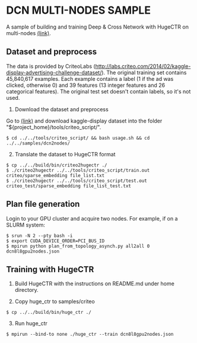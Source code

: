 # DCN MULTI-NODES SAMPLE #
A sample of building and training Deep & Cross Network with HugeCTR on multi-nodes [(link)](https://arxiv.org/pdf/1708.05123.pdf).

## Dataset and preprocess ##
The data is provided by CriteoLabs (http://labs.criteo.com/2014/02/kaggle-display-advertising-challenge-dataset/). The original training set contains 45,840,617 examples. Each example contains a label (1 if the ad was clicked, otherwise 0) and 39 features (13 integer features and 26 categorical features). The original test set doesn't contain labels, so it's not used.

1. Download the dataset and preprocess

Go to [(link)](http://labs.criteo.com/2014/02/kaggle-display-advertising-challenge-dataset/) and download kaggle-display dataset into the folder "${project_home}/tools/criteo_script/".

```shell
$ cd ../../tools/criteo_script/ && bash usage.sh && cd ../../samples/dcn2nodes/
```

2. Translate the dataset to HugeCTR format
```shell
$ cp ../../build/bin/criteo2hugectr ./
$ ./criteo2hugectr ../../tools/criteo_script/train.out criteo/sparse_embedding file_list.txt
$ ./criteo2hugectr ../../tools/criteo_script/test.out criteo_test/sparse_embedding file_list_test.txt
```

## Plan file generation ##
Login to your GPU cluster and acquire two nodes. For example, if on a SLURM system:  
```shell
$ srun -N 2 --pty bash -i
$ export CUDA_DEVICE_ORDER=PCI_BUS_ID
$ mpirun python plan_from_topology_asynch.py all2all 0 dcn8l8gpu2nodes.json
```

## Training with HugeCTR ##

1. Build HugeCTR with the instructions on README.md under home directory.

2. Copy huge_ctr to samples/criteo
```shell
$ cp ../../build/bin/huge_ctr ./
```

3. Run huge_ctr
```shell
$ mpirun --bind-to none ./huge_ctr --train dcn8l8gpu2nodes.json
```


